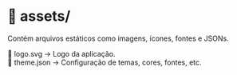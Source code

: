 # 📂 assets/
Contém arquivos estáticos como imagens, ícones, fontes e JSONs.

📄 logo.svg → Logo da aplicação.<br/>
📄 theme.json → Configuração de temas, cores, fontes, etc.